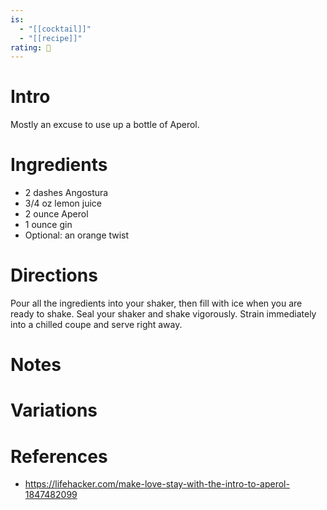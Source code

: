 ```yaml
---
is:
  - "[[cocktail]]"
  - "[[recipe]]"
rating: 🤞
---
```

# Intro
Mostly an excuse to use up a bottle of Aperol.

# Ingredients
* 2 dashes Angostura
* 3/4 oz lemon juice
* 2 ounce Aperol
* 1 ounce gin
* Optional: an orange twist

# Directions
Pour all the ingredients into your shaker, then fill with ice when you are ready to shake. Seal your shaker and shake vigorously. Strain immediately into a chilled coupe and serve right away.

# Notes

# Variations

# References
- https://lifehacker.com/make-love-stay-with-the-intro-to-aperol-1847482099
